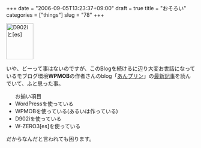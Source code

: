 +++
date = "2006-09-05T13:23:37+09:00"
draft = true
title = "おそろい"
categories = ["things"]
slug = "78"
+++

<a href="/images/DVC00001.JPG" rel="lightbox"  ><img src="/images/DVC00001.JPG" alt="D902iと[es]" title="D902iと[es]" width="72" height="96" border="0" /></a>

いや、どーって事はないのですが、このBlogを続けるに辺り大変お世話になっているモブログ環境<strong>WPMOB</strong>の作者さんのblog「<a href="http://unp.under.jp">あんプリン</a>」の<a href="http://unp.under.jp/?p=1559">最新記事</a>を読んでいて、ふと思った事。

<ul>お揃い項目
<li>WordPressを使っている</li>
<li>WPMOBを使っている(あるいは作っている)</li>
<li>D902iを使っている</li>
<li>W-ZERO3[es]を使っている</li>

</ul>

だからなんだと言われても困ります。

